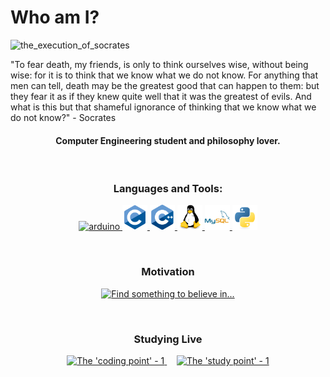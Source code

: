 # Who am I?

![the_execution_of_socrates](https://github.com/user-attachments/assets/b9a18f83-6496-4537-96c2-495618f00b73)

"To fear death, my friends, is only to think ourselves wise, without being wise: for it is to think that we know what we do not know. For anything that men can tell, death may be the greatest good that can happen to them: but they fear it as if they knew quite well that it was the greatest of evils. And what is this but that shameful ignorance of thinking that we know what we do not know?" - Socrates

<h4 align="center">Computer Engineering student and philosophy lover.</h4>

<br>


<h3 align="center">Languages and Tools:</h3>
<p align="center"> <a href="https://www.arduino.cc/" target="_blank" rel="noreferrer"> <img src="https://cdn.worldvectorlogo.com/logos/arduino-1.svg" alt="arduino" width="40" height="40"/> </a> <a href="https://www.cprogramming.com/" target="_blank" rel="noreferrer"> <img src="https://raw.githubusercontent.com/devicons/devicon/master/icons/c/c-original.svg" alt="c" width="40" height="40"/> </a> <a href="https://www.w3schools.com/cpp/" target="_blank" rel="noreferrer"> <img src="https://raw.githubusercontent.com/devicons/devicon/master/icons/cplusplus/cplusplus-original.svg" alt="cplusplus" width="40" height="40"/> </a> <a href="https://www.linux.org/" target="_blank" rel="noreferrer"> <img src="https://raw.githubusercontent.com/devicons/devicon/master/icons/linux/linux-original.svg" alt="linux" width="40" height="40"/> </a> <a href="https://www.mysql.com/" target="_blank" rel="noreferrer"> <img src="https://raw.githubusercontent.com/devicons/devicon/master/icons/mysql/mysql-original-wordmark.svg" alt="mysql" width="40" height="40"/> </a> <a href="https://www.python.org" target="_blank" rel="noreferrer"> <img src="https://raw.githubusercontent.com/devicons/devicon/master/icons/python/python-original.svg" alt="python" width="40" height="40"/> </a> </p>

<br>


<h3 align="center">Motivation</h3>
<p align="center">
    <a href="https://www.youtube.com/watch?v=nAxsWJrQacA">
        <img src="https://ytcards.demolab.com/?id=nAxsWJrQacA&title=Find+something+to+believe+in...&lang=en&timestamp=1693396800&background_color=%230d1117&title_color=%23ffffff&stats_color=%23dedede&max_title_lines=1&width=250&border_radius=5&duration=257" alt="Find something to believe in..." />
    </a>
</p>

<br>

<h3 align="center">Studying Live</h3>
<p align="center">
    <a href="https://www.youtube.com/watch?v=SoLbanQeOJc&list=PLOm4Uk0WqfCsnVnXI1bgi8M1a8PzUhf_o">
        <img src="https://ytcards.demolab.com/?id=SoLbanQeOJc&title=The+%22coding+point%22+-+1&lang=en&timestamp=1693396800&background_color=%230d1117&title_color=%23ffffff&stats_color=%23dedede&max_title_lines=1&width=250&border_radius=5&duration=3875" alt="The 'coding point' - 1" />
    </a>
    &nbsp;&nbsp;&nbsp;
    <a href="https://www.youtube.com/watch?v=x22wAcpyBs8&list=PLOm4Uk0WqfCvswfAJLHgJrbNFmCOIl4AA&index=35">
        <img src="https://ytcards.demolab.com/?id=x22wAcpyBs8&title=The+%22study+point%22+-+1&lang=en&timestamp=1693396800&background_color=%230d1117&title_color=%23ffffff&stats_color=%23dedede&max_title_lines=1&width=250&border_radius=5&duration=7325" alt="The 'study point' - 1" />
    </a>
</p>
